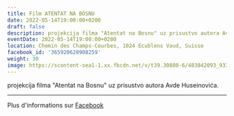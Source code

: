 ```yaml
---
title: Film ATENTAT NA BOSNU
date: 2022-05-14T19:00:00+0200
draft: false
description: projekcija filma "Atentat na Bosnu" uz prisustvo autora Avde Huseinovića.
eventDate: 2022-05-14T19:00:00+0200
location: Chemin des Champs-Courbes, 1024 Ecublens Vaud, Suisse
facebook_id: '365920628908259'
weight: 30
image: https://scontent-sea1-1.xx.fbcdn.net/v/t39.30808-6/483842093_9330013443761058_8599832410174975788_n.jpg?_nc_cat=104&ccb=1-7&_nc_sid=9e60e4&_nc_ohc=IBSIc7cjG5YQ7kNvwH01Gu4&_nc_oc=AdnaiGLmIioaj75jgw2HS5N1cf1IvuIx5_vy63FFHnWK6oWuYTMHinV2H3qOqMtb2NM&_nc_zt=23&_nc_ht=scontent-sea1-1.xx&edm=ABTKTjYEAAAA&_nc_gid=G9T_xx7mXIACAWDkEo4PWg&oh=00_AfKpc_cqHP9h5pVyEwZT1c5faZZ-lZOXVVdamzBoUm68eA&oe=682DC2D3
---
```


projekcija filma "Atentat na Bosnu" uz prisustvo autora Avde Huseinovića.

---

Plus d'informations sur [Facebook](https://facebook.com/events/365920628908259)